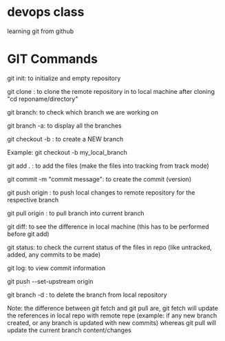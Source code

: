 # devops class
learning git from github

# GIT Commands

git init: to initialize and empty repository

git clone <repo url>: to clone the remote repository in to local machine
after cloning "cd reponame/directory"

git branch: to check which branch we are working on

git branch -a: to display all the branches

git checkout -b <branch name>: to create a NEW branch

Example: git checkout -b my_local_branch

git add . : to add the files (make the files into tracking from track mode)

git commit -m "commit message": to create the commit (version)

git push origin <branch name>: to push local changes to remote repository for the respective branch

git pull origin <branch name>: to pull branch into current branch

git diff: to see the difference in local machine (this has to be performed before git add)

git status: to check the current status of the files in repo (like untracked, added, any commits to be made)

git log: to view commit information

git push --set-upstream origin <branch name>

git branch -d <branch name> : to delete the branch from local repository

Note: the difference between git fetch and git pull are, git fetch will update the references in local
repo with remote repe (example: if any new branch created, or any branch is updated with new commits)
whereas git pull will update the current branch content/changes
